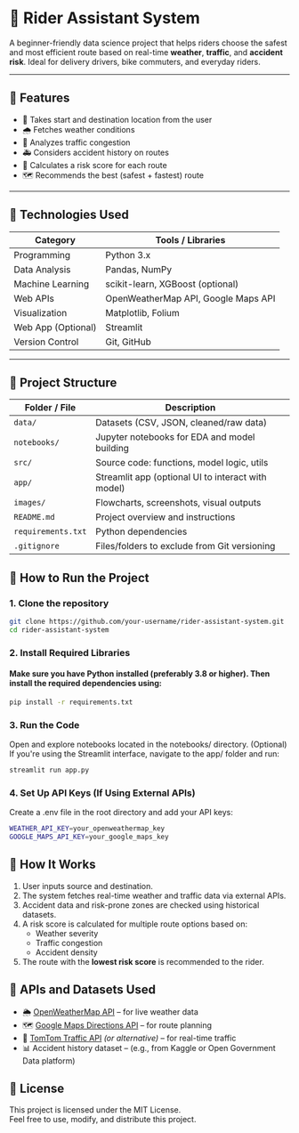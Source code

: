 # 🚴 Rider Assistant System

A beginner-friendly data science project that helps riders choose the safest and most efficient route based on real-time **weather**, **traffic**, and **accident risk**. Ideal for delivery drivers, bike commuters, and everyday riders.

---

## 📌 Features

- 📍 Takes start and destination location from the user
- 🌧️ Fetches weather conditions
- 🚦 Analyzes traffic congestion
- 🚑 Considers accident history on routes
- 🧠 Calculates a risk score for each route
- 🗺️ Recommends the best (safest + fastest) route

---

## 🧠 Technologies Used

| Category         | Tools / Libraries                    |
|------------------|--------------------------------------|
| Programming      | Python 3.x                           |
| Data Analysis    | Pandas, NumPy                        |
| Machine Learning | scikit-learn, XGBoost (optional)     |
| Web APIs         | OpenWeatherMap API, Google Maps API  |
| Visualization    | Matplotlib, Folium                   |
| Web App (Optional)| Streamlit                           |
| Version Control  | Git, GitHub                          |


---


## 📁 Project Structure

| Folder / File         | Description                                      |
|------------------------|--------------------------------------------------|
| `data/`               | Datasets (CSV, JSON, cleaned/raw data)           |
| `notebooks/`          | Jupyter notebooks for EDA and model building     |
| `src/`                | Source code: functions, model logic, utils       |
| `app/`                | Streamlit app (optional UI to interact with model)|
| `images/`             | Flowcharts, screenshots, visual outputs          |
| `README.md`           | Project overview and instructions                |
| `requirements.txt`    | Python dependencies                              |
| `.gitignore`          | Files/folders to exclude from Git versioning     |

## 🚀 How to Run the Project

### 1. Clone the repository
```bash
git clone https://github.com/your-username/rider-assistant-system.git
cd rider-assistant-system
```

### 2. Install Required Libraries
#### Make sure you have Python installed (preferably 3.8 or higher). Then install the required dependencies using:

```bash
pip install -r requirements.txt
```

### 3. Run the Code
Open and explore notebooks located in the notebooks/ directory.
(Optional) If you're using the Streamlit interface, navigate to the app/ folder and run:

```bash
streamlit run app.py
```
### 4. Set Up API Keys (If Using External APIs)
Create a .env file in the root directory and add your API keys:

```bash
WEATHER_API_KEY=your_openweathermap_key
GOOGLE_MAPS_API_KEY=your_google_maps_key
```

## 🧠 How It Works

1. User inputs source and destination.
2. The system fetches real-time weather and traffic data via external APIs.
3. Accident data and risk-prone zones are checked using historical datasets.
4. A risk score is calculated for multiple route options based on:
   - Weather severity
   - Traffic congestion
   - Accident density
5. The route with the **lowest risk score** is recommended to the rider.


## 🔗 APIs and Datasets Used

- 🌦️ [OpenWeatherMap API](https://openweathermap.org/api) – for live weather data  
- 🗺️ [Google Maps Directions API](https://developers.google.com/maps/documentation/directions) – for route planning  
- 🚦 [TomTom Traffic API](https://developer.tomtom.com/) *(or alternative)* – for real-time traffic
- 📊 Accident history dataset – (e.g., from Kaggle or Open Government Data platform)

## 📄 License

This project is licensed under the MIT License.  
Feel free to use, modify, and distribute this project.

